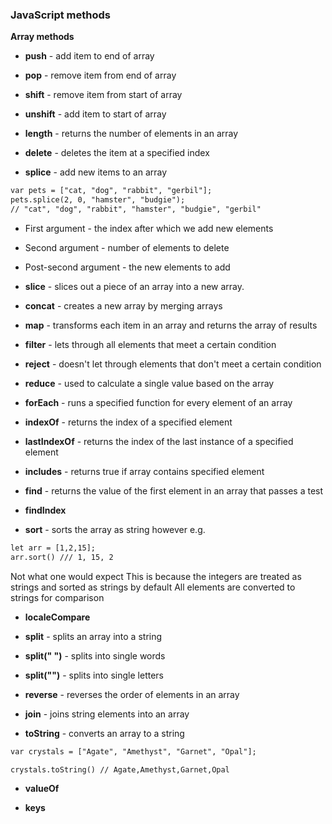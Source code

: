 ### JavaScript methods 

**Array methods**


* **push** - add item to end of array
* **pop** - remove item from end of array
* **shift** - remove item from start of array
* **unshift** - add item to start of array

* **length** - returns the number of elements in an array
* **delete** - deletes the item at a specified index
* **splice** - add new items to an array

```html
var pets = ["cat, "dog", "rabbit", "gerbil"];
pets.splice(2, 0, "hamster", "budgie");
// "cat", "dog", "rabbit", "hamster", "budgie", "gerbil"
``` 
* First argument - the index after which we add new elements
* Second argument - number of elements to delete
* Post-second argument - the new elements to add

* **slice** -  slices out a piece of an array into a new array.
* **concat** - creates a new array by merging arrays
* **map** - transforms each item in an array and returns the array of results
* **filter** - lets through all elements that meet a  certain condition
* **reject** - doesn't let through elements that don't meet a certain condition
* **reduce** - used to calculate a single value based on the array 

* **forEach** - runs a specified function for every element of an array

* **indexOf** - returns the index of a specified element

* **lastIndexOf** - returns the index of the last instance of a specified element

* **includes** - returns true if array contains specified element

* **find** - returns the value of the first element in an array that passes a test 

* **findIndex** 

* **sort**  - sorts the array as string however e.g.
```html
let arr = [1,2,15];
arr.sort() /// 1, 15, 2
```

Not what one would expect
This is because the integers are treated as strings and sorted as strings by default
All elements are converted to strings for comparison


* **localeCompare** 

* **split** - splits an array into a string
* **split(" ")** - splits into single words
* **split("")** - splits into single letters

* **reverse** - reverses the order of elements in an array

* **join** - joins string elements into an array

* **toString** - converts an array to a string
```html
var crystals = ["Agate", "Amethyst", "Garnet", "Opal"];

crystals.toString() // Agate,Amethyst,Garnet,Opal
```

* **valueOf**

* **keys** 


